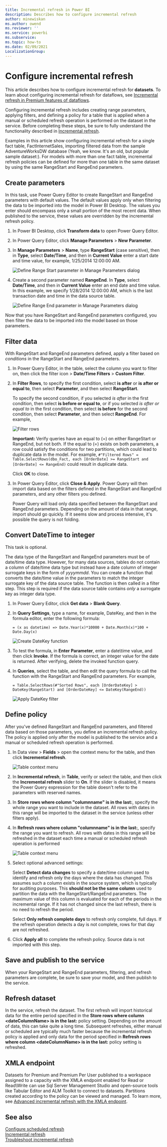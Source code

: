 ```yaml
---
title: Incremental refresh in Power BI
description: Describes how to configure incremental refresh
author: minewiskan
ms.author: owend
ms.reviewer: ''
ms.service: powerbi
ms.subservice: 
ms.topic: how-to
ms.date: 02/09/2021
LocalizationGroup: 
---
```


# Configure incremental refresh

This article describes how to configure incremental refresh for **datasets**. To learn about configuring incremental refresh for dataflows, see [Incremental refresh in Premium features of dataflows](../transform-model/dataflows/dataflows-premium-features.md#incremental-refresh).

Configuring incremental refresh includes creating range parameters, applying filters, and defining a policy for a table that is applied when a manual or scheduled refresh operation is performed on the dataset in the service. Before completing these steps, be sure to fully understand the functionality described in [Incremental refresh](incremental-refresh-overview.md).

Examples in this article show configuring incremental refresh for a single fact table, FactInternetSales, importing filtered data from the sample AdventureWorksDW database (Yeah, we know. It's an old, but popular sample dataset:). For models with more than one fact table, incremental refresh policies can be defined for more than one table in the same dataset by using the same RangeStart and RangeEnd parameters.

## Create parameters

In this task, use Power Query Editor to create RangeStart and RangeEnd parameters with default values. The default values apply only when filtering the data to be imported into the model in Power BI Desktop. The values you enter should encompass only a small portion of the most recent data. When published to the service, these values are overridden by the incremental refresh policy.

1. In Power BI Desktop, click **Transform data** to open Power Query Editor.

1. In Power Query Editor, click **Manage Parameters** > **New Parameter**.

1. In **Manage Parameters** > **Name**, type **RangeStart** (case sensitive), then in **Type**, select **Date/Time**, and then in **Current Value** enter a start date and time value, for example, 1/25/2014 12:00:00 AM.

    ![Define Range Start parameter in Manage Parameters dialog](media/incremental-refresh-configure/create-range-start.png)

1. Create a second parameter named **RangeEnd**. In **Type**, select **Date/Time**, and then in **Current Value** enter an end date and time value. In this example, we specify 1/28/2014 12:00:00 AM, which is the last transaction date and time in the data source table.

    ![Define Range End parameter in Manage Parameters dialog](media/incremental-refresh-configure/create-range-end.png)

Now that you have RangeStart and RangeEnd parameters configured, you then filter the data to be imported into the model based on those parameters.

## Filter data

With RangeStart and RangeEnd parameters defined, apply a filter based on *conditions* in the RangeStart and RangeEnd parameters.

1. In Power Query Editor, in the table, select the column you want to filter on, then click the filter icon > **Date/Time Filters** > **Custom Filter**.

1. In **Filter Rows**, to specify the first condition, select **is after** or **is after or equal to**, then select **Parameter**, and then select **RangeStart**.

    To specify the second condition, if you selected *is after* in the first condition, then select **is before or equal to**, or if you selected *is after or equal to* in the first condition, then select **is before** for the second condition, then select **Parameter**, and then select **RangeEnd**. For example,

    ![Filter rows](media/incremental-refresh-configure/filter-rows.png)

   **Important:** Verify queries have an equal to (=) on either RangeStart or RangeEnd, but not both. If the equal to (=) exists on both parameters, a row could satisfy the conditions for two partitions, which could lead to duplicate data in the model. For example, `#"Filtered Rows" = Table.SelectRows(dbo_Fact, each [OrderDate] >= RangeStart and [OrderDate] <= RangeEnd)` could result in duplicate data.

    Click **OK** to close.

1. In Power Query Editor, click **Close & Apply**. Power Query will then import data based on the filters defined in the RangeStart and RangeEnd parameters, and any other filters you defined.

    Power Query will load only data specified between the RangeStart and RangeEnd parameters. Depending on the amount of data in that range, import should go quickly. If it seems slow and process intensive, it's possible the query is not folding.

## Convert DateTime to integer

This task is optional.

The data type of the RangeStart and RangeEnd parameters must be of date/time data type. However, for many data sources, tables do not contain a column of date/time data type but instead have a date column of integer surrogate keys in the form of *yyyymmdd*. You can create a function that converts the date/time value in the parameters to match the integer surrogate key of the data source table. The function is then called in a filter step. This step is required if the data source table contains *only* a surrogate key as integer data type.

1. In Power Query Editor, click **Get data** > **Blank Query**.

1. In **Query Settings**, type a name, for example, DateKey, and then in the formula editor, enter the following formula:

    `= (x as datetime) => Date.Year(x)*10000 + Date.Month(x)*100 + Date.Day(x)`

    ![Create DateKey function](media/incremental-refresh-configure/datekey-function.png)

1. To test the formula, in **Enter Parameter**, enter a date\time value, and then click **Invoke**. If the formula is correct, an integer value for the date is returned. After verifying, delete the invoked function query.

1. In **Queries**, select the table, and then edit the query formula to call the function with the RangeStart and RangeEnd parameters. For example,

    `= Table.SelectRows(#"Sorted Rows", each [OrderDateKey] > DateKey(RangeStart) and [OrderDateKey] <= DateKey(RangeEnd))`

    ![Apply DateKey filter](media/incremental-refresh-configure/apply-datekey-filter.png)

## Define policy

After you've defined RangeStart and RangeEnd parameters, and filtered data based on those parameters, you define an incremental refresh policy. The policy is applied only after the model is published to the service and a manual or scheduled refresh operation is performed.

1. In Data view > **Fields** > open the context menu for the table, and then click **Incremental refresh**.

    ![Table context menu](media/incremental-refresh-configure/incremental-refresh-context-menu.png)

1. In **Incremental refresh**, in **Table**, verify or select the table, and then click the **Incremental refresh** slider to **On**. If the slider is disabled, it means the Power Query expression for the table doesn't refer to the parameters with reserved names.

1. In **Store rows where column "columnname" is in the last:**, specify the whole range you want to include in the dataset. All rows with dates in this range will be imported to the dataset in the service (unless other filters apply).

1. In **Refresh rows where column "columnname" is in the last:**, specify the range you want to refresh. All rows with dates in this range will be refreshed in the dataset each time a manual or scheduled refresh operation is performed

    ![Table context menu](media/incremental-refresh-configure/incremental-refresh-policy-dialog.png)

1. Select optional advanced settings:

    Select **Detect data changes** to specify a date/time column used to identify and refresh only the days where the data has changed. This assumes such a column exists in the source system, which is typically for auditing purposes. This **should not be the same column** used to partition the data with the RangeStart/RangeEnd parameters. The maximum value of this column is evaluated for each of the periods in the incremental range. If it has not changed since the last refresh, there is no need to refresh the period.

    Select **Only refresh complete days** to refresh only complete, full days. If the refresh operation detects a day is not complete, rows for that day are not refreshed.

1. Click **Apply all** to complete the refresh policy. Source data is not imported with this step.

## Save and publish to the service

When your RangeStart and RangeEnd parameters, filtering, and refresh parameters are complete, be sure to save your model, and then publish to the service.

## Refresh dataset

In the service, refresh the dataset. The first refresh will import historical data for the entire period specified in the **Store rows where column \<dateColumnName> is in the last:** policy setting. Depending on the amount of data, this can take quite a long time. Subsequent refreshes, either manual or scheduled are typically much faster because the incremental refresh policy is applied and only data for the period specified in **Refresh rows where column \<dateColumnName> is in the last:** policy setting is refreshed.

## XMLA endpoint

Datasets for Premium and Premium Per User published to a workspace assigned to a capacity with the XMLA endpoint enabled for Read or Read\Write can use Sql Server Management Studio and open-source tools like Tabular Editor and ALM Toolkit to connect to datasets. Partitions created according to the policy can be viewed and managed. To learn more, see [Advanced incremental refresh with the XMLA endpoint](incremental-refresh-xmla.md).

## See also

[Configure scheduled refresh](../connect-data/refresh-scheduled-refresh.md)  
[Incremental refresh](incremental-refresh-overview.md)  
[Troubleshoot incremental refresh](incremental-refresh-troubleshoot.md)
